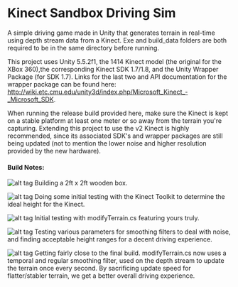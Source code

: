 # Kinect Sandbox Driving Sim

A simple driving game made in Unity that generates terrain in real-time using depth stream data from a Kinect. Exe and build_data folders are both required to be in the same directory before running.

This project uses Unity 5.5.2f1, the 1414 Kinect model (the original for the XBox 360),the corresponding Kinect SDK 1.7/1.8, and the Unity Wrapper Package (for SDK 1.7). Links for the last two and API documentation for the wrapper package can be found here: http://wiki.etc.cmu.edu/unity3d/index.php/Microsoft_Kinect_-_Microsoft_SDK.

When running the release build provided here, make sure the Kinect is kept on a stable platform at least one meter or so away from the terrain you're capturing. Extending this project to use the v2 Kinect is highly recommended, since its associated SDK's and wrapper packages are still being updated (not to mention the lower noise and higher resolution provided by the new hardware).

#### Build Notes:

![alt tag](http://i.imgur.com/KaYHZWN.jpg)
Building a 2ft x 2ft wooden box.

![alt tag](http://i.imgur.com/c7veHXs.jpg)
Doing some initial testing with the Kinect Toolkit to determine the ideal height for the Kinect.

![alt tag](http://i.imgur.com/HfrRFr8.png)
Initial testing with modifyTerrain.cs featuring yours truly.

![alt tag](http://i.imgur.com/4QwfxBJ.jpg)
Testing various parameters for smoothing filters to deal with noise, and finding acceptable height ranges for a decent driving experience.

![alt tag](http://i.imgur.com/JboODbO.jpg)
Getting fairly close to the final build. modifyTerrain.cs now uses a temporal and regular smoothing filter, used on the depth stream to update the terrain once every second. By sacrificing update speed for flatter/stabler terrain, we get a better overall driving experience.

